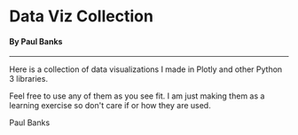 # Data Viz Collection
#### By Paul Banks
___

Here is a collection of data visualizations I made in Plotly and other Python 3 libraries.

Feel free to use any of them as you see fit. I am just making them as a learning exercise so don't care if or how they are used.

Paul Banks


